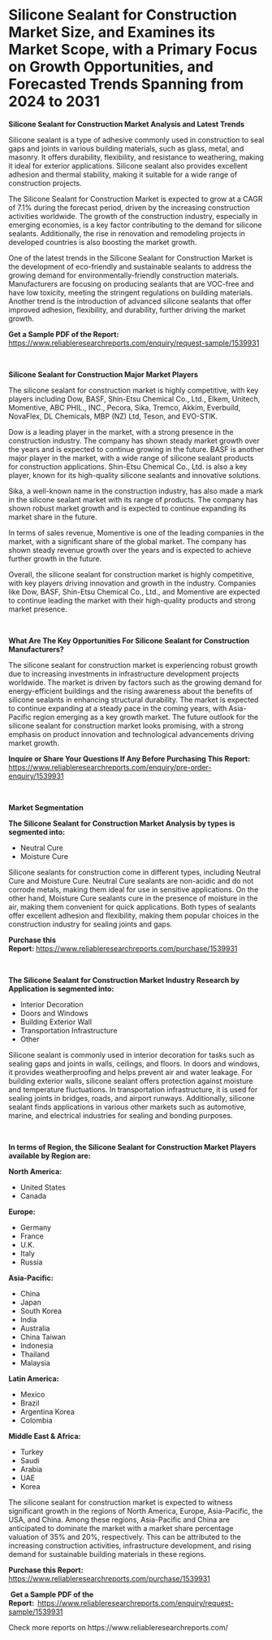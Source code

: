 <p><h1>Silicone Sealant for Construction Market Size, and Examines its Market Scope, with a Primary Focus on Growth Opportunities, and Forecasted Trends Spanning from 2024 to 2031</h1></p><p><strong>Silicone Sealant for Construction Market Analysis and Latest Trends</strong></p>
<p><p>Silicone sealant is a type of adhesive commonly used in construction to seal gaps and joints in various building materials, such as glass, metal, and masonry. It offers durability, flexibility, and resistance to weathering, making it ideal for exterior applications. Silicone sealant also provides excellent adhesion and thermal stability, making it suitable for a wide range of construction projects.</p><p>The Silicone Sealant for Construction Market is expected to grow at a CAGR of 7.1% during the forecast period, driven by the increasing construction activities worldwide. The growth of the construction industry, especially in emerging economies, is a key factor contributing to the demand for silicone sealants. Additionally, the rise in renovation and remodeling projects in developed countries is also boosting the market growth.</p><p>One of the latest trends in the Silicone Sealant for Construction Market is the development of eco-friendly and sustainable sealants to address the growing demand for environmentally-friendly construction materials. Manufacturers are focusing on producing sealants that are VOC-free and have low toxicity, meeting the stringent regulations on building materials. Another trend is the introduction of advanced silicone sealants that offer improved adhesion, flexibility, and durability, further driving the market growth.</p></p>
<p><strong>Get a Sample PDF of the Report:&nbsp;</strong> <a href="https://www.reliableresearchreports.com/enquiry/request-sample/1539931">https://www.reliableresearchreports.com/enquiry/request-sample/1539931</a></p>
<p>&nbsp;</p>
<p><strong>Silicone Sealant for Construction Major Market Players</strong></p>
<p><p>The silicone sealant for construction market is highly competitive, with key players including Dow, BASF, Shin-Etsu Chemical Co., Ltd., Elkem, Unitech, Momentive, ABC PHIL., INC., Pecora, Sika, Tremco, Akkim, Everbuild, NovaFlex, DL Chemicals, MBP (NZ) Ltd, Teson, and EVO-STIK.</p><p>Dow is a leading player in the market, with a strong presence in the construction industry. The company has shown steady market growth over the years and is expected to continue growing in the future. BASF is another major player in the market, with a wide range of silicone sealant products for construction applications. Shin-Etsu Chemical Co., Ltd. is also a key player, known for its high-quality silicone sealants and innovative solutions.</p><p>Sika, a well-known name in the construction industry, has also made a mark in the silicone sealant market with its range of products. The company has shown robust market growth and is expected to continue expanding its market share in the future.</p><p>In terms of sales revenue, Momentive is one of the leading companies in the market, with a significant share of the global market. The company has shown steady revenue growth over the years and is expected to achieve further growth in the future.</p><p>Overall, the silicone sealant for construction market is highly competitive, with key players driving innovation and growth in the industry. Companies like Dow, BASF, Shin-Etsu Chemical Co., Ltd., and Momentive are expected to continue leading the market with their high-quality products and strong market presence.</p></p>
<p>&nbsp;</p>
<p><strong>What Are The Key Opportunities For Silicone Sealant for Construction Manufacturers?</strong></p>
<p><p>The silicone sealant for construction market is experiencing robust growth due to increasing investments in infrastructure development projects worldwide. The market is driven by factors such as the growing demand for energy-efficient buildings and the rising awareness about the benefits of silicone sealants in enhancing structural durability. The market is expected to continue expanding at a steady pace in the coming years, with Asia-Pacific region emerging as a key growth market. The future outlook for the silicone sealant for construction market looks promising, with a strong emphasis on product innovation and technological advancements driving market growth.</p></p>
<p><strong>Inquire or Share Your Questions If Any Before Purchasing This Report:</strong> <a href="https://www.reliableresearchreports.com/enquiry/pre-order-enquiry/1539931">https://www.reliableresearchreports.com/enquiry/pre-order-enquiry/1539931</a></p>
<p>&nbsp;</p>
<p><strong>Market Segmentation</strong></p>
<p><strong>The Silicone Sealant for Construction Market Analysis by types is segmented into:</strong></p>
<p><ul><li>Neutral Cure</li><li>Moisture Cure</li></ul></p>
<p><p>Silicone sealants for construction come in different types, including Neutral Cure and Moisture Cure. Neutral Cure sealants are non-acidic and do not corrode metals, making them ideal for use in sensitive applications. On the other hand, Moisture Cure sealants cure in the presence of moisture in the air, making them convenient for quick applications. Both types of sealants offer excellent adhesion and flexibility, making them popular choices in the construction industry for sealing joints and gaps.</p></p>
<p><strong>Purchase this Report:&nbsp;</strong><a href="https://www.reliableresearchreports.com/purchase/1539931">https://www.reliableresearchreports.com/purchase/1539931</a></p>
<p>&nbsp;</p>
<p><strong>The Silicone Sealant for Construction Market Industry Research by Application is segmented into:</strong></p>
<p><ul><li>Interior Decoration</li><li>Doors and Windows</li><li>Building Exterior Wall</li><li>Transportation Infrastructure</li><li>Other</li></ul></p>
<p><p>Silicone sealant is commonly used in interior decoration for tasks such as sealing gaps and joints in walls, ceilings, and floors. In doors and windows, it provides weatherproofing and helps prevent air and water leakage. For building exterior walls, silicone sealant offers protection against moisture and temperature fluctuations. In transportation infrastructure, it is used for sealing joints in bridges, roads, and airport runways. Additionally, silicone sealant finds applications in various other markets such as automotive, marine, and electrical industries for sealing and bonding purposes.</p></p>
<p>&nbsp;</p>
<p><strong>In terms of Region, the Silicone Sealant for Construction Market Players available by Region are:</strong></p>
<p>
    <p> <strong> North America: </strong>
        <ul>
            <li>United States</li>
            <li>Canada</li>
        </ul>
        </p> 
    <p> <strong> Europe: </strong>
        <ul>
            <li>Germany</li>
            <li>France</li>
            <li>U.K.</li>
            <li>Italy</li>
            <li>Russia</li>
        </ul>
        </p> 
    <p> <strong> Asia-Pacific: </strong>
        <ul>
            <li>China</li>
            <li>Japan</li>
            <li>South Korea</li>
            <li>India</li>
            <li>Australia</li>
            <li>China Taiwan</li>
            <li>Indonesia</li>
            <li>Thailand</li>
            <li>Malaysia</li>
        </ul>
        </p> 
    <p> <strong> Latin America: </strong>
        <ul>
            <li>Mexico</li>
            <li>Brazil</li>
            <li>Argentina Korea</li>
            <li>Colombia</li>
        </ul>
        </p> 
    <p> <strong> Middle East & Africa: </strong>
        <ul>
            <li>Turkey</li>
            <li>Saudi</li>
            <li>Arabia</li>
            <li>UAE</li>
            <li>Korea</li>
        </ul>
    </p>
    </p>
<p><p>The silicone sealant for construction market is expected to witness significant growth in the regions of North America, Europe, Asia-Pacific, the USA, and China. Among these regions, Asia-Pacific and China are anticipated to dominate the market with a market share percentage valuation of 35% and 20%, respectively. This can be attributed to the increasing construction activities, infrastructure development, and rising demand for sustainable building materials in these regions.</p></p>
<p><strong>Purchase this Report: </strong><a href="https://www.reliableresearchreports.com/purchase/1539931">https://www.reliableresearchreports.com/purchase/1539931</a></p>
<p>&nbsp;<strong>Get a Sample PDF of the Report:&nbsp;&nbsp;</strong><a href="https://www.reliableresearchreports.com/enquiry/request-sample/1539931">https://www.reliableresearchreports.com/enquiry/request-sample/1539931</a></p>
<p><strong></strong></p>
<p>Check more reports on https://www.reliableresearchreports.com/</p>